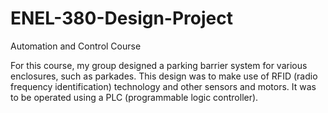 # ENEL-380-Design-Project
Automation and Control Course

For this course, my group designed a parking barrier system for various enclosures, such as parkades. This design was to make use of RFID (radio frequency identification) technology and other sensors and motors. It was to be operated using a PLC (programmable logic controller).
